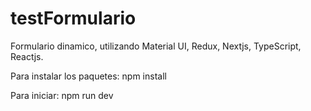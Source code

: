 # testFormulario
Formulario dinamico, utilizando Material UI, Redux, Nextjs, TypeScript, Reactjs.

Para instalar los paquetes: npm install

Para iniciar: npm run dev
